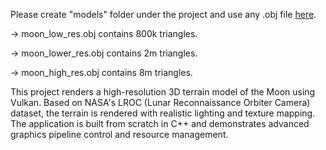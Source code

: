 Please create "models" folder under the project and use any .obj file [here](https://drive.google.com/drive/folders/1M6yg5lg8NMoBVHMoMTCNr2iAxhWPc1yZ?usp=sharing). 

-> moon_low_res.obj contains 800k triangles.

->  moon_lower_res.obj contains 2m triangles.

->  moon_high_res.obj contains 8m triangles.

This project renders a high-resolution 3D terrain model of the Moon using Vulkan. Based on NASA's LROC (Lunar Reconnaissance Orbiter Camera) dataset, the terrain is rendered with realistic lighting and texture mapping. The application is built from scratch in C++ and demonstrates advanced graphics pipeline control and resource management.

